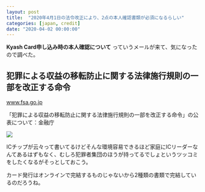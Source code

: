 ```yaml
---
layout: post
title:  "2020年4月1日の法令改正により、2点の本人確認書類が必須になるらしい"
categories: [japan, credit]
date: "2020-04-02 00:00:00"
---
```


**Kyash Card申し込み時の本人確認について** っていうメールが来て、気になったので調べた。

## 犯罪による収益の移転防止に関する法律施行規則の一部を改正する命令

<div class="card">
  <a href="https://www.fsa.go.jp/news/30/sonota/20181130/20181130.html"></a>
  <div class="card__header">
    <a href="https://www.fsa.go.jp/news/30/sonota/20181130/20181130.html">www.fsa.go.jp</a>
  </div>
  <div class="card__image">
    <img src="">
  </div>
  <div class="card__title">
    <p>「犯罪による収益の移転防止に関する法律施行規則の一部を改正する命令」の公表について：金融庁</p>
  </div>
  <div class="card__description">
    <p></p>
  </div>
</div>

<div class="trim">
  <div class="trim__item">
    <a href="{{ site.url }}/assets/images/2020-04-02-report/image.png">
      <img class="one" src="{{ site.url }}/assets/thumbnail/2020-04-02-report/image.png">
    </a>
  </div>
</div>

ICチップが云々って書いてるけどそんな環境容易できるほど家庭にICリーダーなんてあるはずもなく、むしろ犯罪者集団のほうが持ってるでしょというツッコミをしたくなるがそっとしておこう。

カード発行はオンラインで完結するものじゃないから2種類の書類で完結しているのだろうね。
